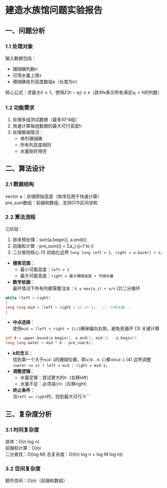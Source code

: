 # 建造水族馆问题实验报告

## 一、问题分析

### 1.1 处理对象

输入数据包括：

- 珊瑚礁列数n
- 可用水量上限x
- 珊瑚礁各列高度数组a（长度为n）

核心公式：求最大$h≥1$，使得$Σ(h - a_i) ≤ x$（其中k表示所有满足$a_i < h$的列数）

### 1.2 功能需求

1. 处理多组测试数据（最多10^4组）
2. 快速计算每组数据的最大可行高度h
3. 处理极端情况：
    - 单列珊瑚礁
    - 所有列高度相同
    - 水量刚好用完


## 二、算法设计

### 2.1 数据结构

vector a：存储原始高度（排序后用于快速计算）  
pre_sum数组：前缀和数组，支持O(1)区间求和

### 2.2 算法流程

三阶段：
1. 排序预处理：sort(a.begin(), a.end())
2. 前缀和计算：pre_sum[i] = Σa_j (j=1 to i)
3. 二分查找核心
(1) 初始化边界
`long long left = 1, right = a.back() + x;`
- ​**​搜索范围​**​：
    - 最小可能高度：`left = 1`
    - 最大可能高度：`right = 最大珊瑚高度 + 可用水量`
- ​**​数学依据​**​：  
    最坏情况下所有列都需要注水：`h ≤ max(a_i) + x/n`
(2)二分循环
```cpp
while (left < right) 
{     
long long mid = (left + right + 1) >> 1;   // 计算水量... 
}
```
- ​**​中点选择​**​：  
    使用`mid = (left + right + 1)/2`确保偏向右侧，避免死循环
(3) 关键计算
```cpp
int k = upper_bound(a.begin(), a.end(), mid-1) - a.begin(); 
long long water = mid * k - pre_sum[k];
```
- ​**​k的含义​**​：  
    找到第一个大于`mid-1`的珊瑚位置，即`a[0..k-1]`都≤`mid-1`
(4) 边界调整
`(water <= x) ? left = mid : right = mid-1;`
- ​**​调整逻辑​**​：
    - 水量足够：尝试更大的`h`（右移left）
    - 水量不足：必须减小`h`（左移right）
- ​**​终止条件​**​：  
    当`left == right`时，找到最大可行`h````


## 三、复杂度分析

### 3.1 时间复杂度

排序：O(n log n)  
前缀和计算：O(n)  
二分查找：O(log M)
总复杂度：O(t(n log n + log M log n))

### 3.2 空间复杂度

额外空间：O(n)（前缀和数组）  




